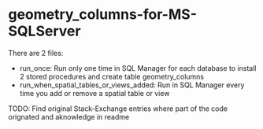 # geometry_columns-for-MS-SQLServer

There are 2 files:
- run_once: Run only one time in SQL Manager for each database to install 2 stored procedures and create table geometry_columns
- run_when_spatial_tables_or_views_added: Run in SQL Manager every time you add or remove a spatial table or view

TODO: Find original Stack-Exchange entries where part of the code orignated and aknowledge in readme 
